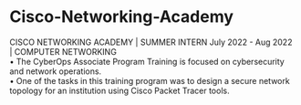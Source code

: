 # Cisco-Networking-Academy
CISCO NETWORKING ACADEMY | SUMMER INTERN
July 2022 - Aug 2022 | COMPUTER NETWORKING
<br>
• The CyberOps Associate Program Training is focused on cybersecurity and network operations.
<br>
• One of the tasks in this training program was to design a secure network topology for an institution using Cisco Packet Tracer tools.
